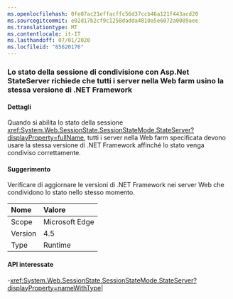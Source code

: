 ```yaml
---
ms.openlocfilehash: 0fe07ac21effacffc56d37ccb46a121f443acd20
ms.sourcegitcommit: e02d17b2cf9c1258dadda4810a5e6072a0089aee
ms.translationtype: MT
ms.contentlocale: it-IT
ms.lasthandoff: 07/01/2020
ms.locfileid: "85620176"
---
```

### <a name="sharing-session-state-with-aspnet-stateserver-requires-all-servers-in-the-web-farm-to-use-the-same-net-framework-version"></a>Lo stato della sessione di condivisione con Asp.Net StateServer richiede che tutti i server nella Web farm usino la stessa versione di .NET Framework

#### <a name="details"></a>Dettagli

Quando si abilita lo stato della sessione <xref:System.Web.SessionState.SessionStateMode.StateServer?displayProperty=fullName>, tutti i server nella Web farm specificata devono usare la stessa versione di .NET Framework affinché lo stato venga condiviso correttamente.

#### <a name="suggestion"></a>Suggerimento

Verificare di aggiornare le versioni di .NET Framework nei server Web che condividono lo stato nello stesso momento.

| Nome    | Valore       |
|:--------|:------------|
| Scope   |Microsoft Edge|
|Version|4.5|
|Type|Runtime

#### <a name="affected-apis"></a>API interessate

-<xref:System.Web.SessionState.SessionStateMode.StateServer?displayProperty=nameWithType></li></ul>|
